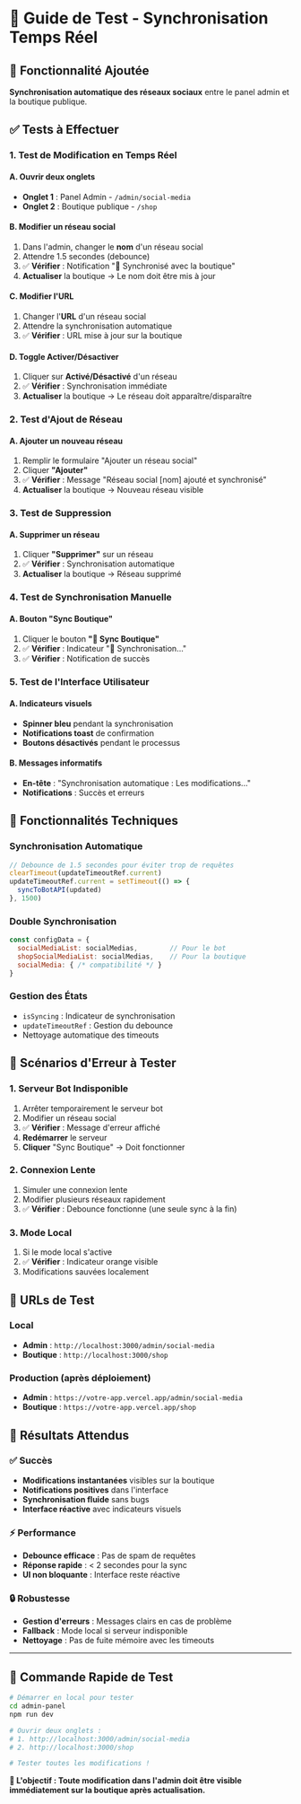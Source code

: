 # 🔄 Guide de Test - Synchronisation Temps Réel

## 🎯 Fonctionnalité Ajoutée

**Synchronisation automatique des réseaux sociaux** entre le panel admin et la boutique publique.

## ✅ Tests à Effectuer

### 1. **Test de Modification en Temps Réel**

#### A. Ouvrir deux onglets
- **Onglet 1** : Panel Admin - `/admin/social-media`
- **Onglet 2** : Boutique publique - `/shop`

#### B. Modifier un réseau social
1. Dans l'admin, changer le **nom** d'un réseau social
2. Attendre 1.5 secondes (debounce)
3. ✅ **Vérifier** : Notification "🔄 Synchronisé avec la boutique"
4. **Actualiser** la boutique → Le nom doit être mis à jour

#### C. Modifier l'URL
1. Changer l'**URL** d'un réseau social
2. Attendre la synchronisation automatique
3. ✅ **Vérifier** : URL mise à jour sur la boutique

#### D. Toggle Activer/Désactiver
1. Cliquer sur **Activé/Désactivé** d'un réseau
2. ✅ **Vérifier** : Synchronisation immédiate
3. **Actualiser** la boutique → Le réseau doit apparaître/disparaître

### 2. **Test d'Ajout de Réseau**

#### A. Ajouter un nouveau réseau
1. Remplir le formulaire "Ajouter un réseau social"
2. Cliquer **"Ajouter"**
3. ✅ **Vérifier** : Message "Réseau social [nom] ajouté et synchronisé"
4. **Actualiser** la boutique → Nouveau réseau visible

### 3. **Test de Suppression**

#### A. Supprimer un réseau
1. Cliquer **"Supprimer"** sur un réseau
2. ✅ **Vérifier** : Synchronisation automatique
3. **Actualiser** la boutique → Réseau supprimé

### 4. **Test de Synchronisation Manuelle**

#### A. Bouton "Sync Boutique"
1. Cliquer le bouton **"🔄 Sync Boutique"**
2. ✅ **Vérifier** : Indicateur "🔄 Synchronisation..."
3. ✅ **Vérifier** : Notification de succès

### 5. **Test de l'Interface Utilisateur**

#### A. Indicateurs visuels
- **Spinner bleu** pendant la synchronisation
- **Notifications toast** de confirmation
- **Boutons désactivés** pendant le processus

#### B. Messages informatifs
- **En-tête** : "Synchronisation automatique : Les modifications..."
- **Notifications** : Succès et erreurs

## 🔧 Fonctionnalités Techniques

### Synchronisation Automatique
```javascript
// Debounce de 1.5 secondes pour éviter trop de requêtes
clearTimeout(updateTimeoutRef.current)
updateTimeoutRef.current = setTimeout(() => {
  syncToBotAPI(updated)
}, 1500)
```

### Double Synchronisation
```javascript
const configData = {
  socialMediaList: socialMedias,        // Pour le bot
  shopSocialMediaList: socialMedias,    // Pour la boutique
  socialMedia: { /* compatibilité */ }
}
```

### Gestion des États
- `isSyncing` : Indicateur de synchronisation
- `updateTimeoutRef` : Gestion du debounce
- Nettoyage automatique des timeouts

## 🚨 Scénarios d'Erreur à Tester

### 1. **Serveur Bot Indisponible**
1. Arrêter temporairement le serveur bot
2. Modifier un réseau social
3. ✅ **Vérifier** : Message d'erreur affiché
4. **Redémarrer** le serveur
5. **Cliquer** "Sync Boutique" → Doit fonctionner

### 2. **Connexion Lente**
1. Simuler une connexion lente
2. Modifier plusieurs réseaux rapidement
3. ✅ **Vérifier** : Debounce fonctionne (une seule sync à la fin)

### 3. **Mode Local**
1. Si le mode local s'active
2. ✅ **Vérifier** : Indicateur orange visible
3. Modifications sauvées localement

## 📱 URLs de Test

### Local
- **Admin** : `http://localhost:3000/admin/social-media`
- **Boutique** : `http://localhost:3000/shop`

### Production (après déploiement)
- **Admin** : `https://votre-app.vercel.app/admin/social-media`
- **Boutique** : `https://votre-app.vercel.app/shop`

## 🎉 Résultats Attendus

### ✅ Succès
- **Modifications instantanées** visibles sur la boutique
- **Notifications positives** dans l'interface
- **Synchronisation fluide** sans bugs
- **Interface réactive** avec indicateurs visuels

### ⚡ Performance
- **Debounce efficace** : Pas de spam de requêtes
- **Réponse rapide** : < 2 secondes pour la sync
- **UI non bloquante** : Interface reste réactive

### 🔒 Robustesse
- **Gestion d'erreurs** : Messages clairs en cas de problème
- **Fallback** : Mode local si serveur indisponible
- **Nettoyage** : Pas de fuite mémoire avec les timeouts

---

## 🚀 Commande Rapide de Test

```bash
# Démarrer en local pour tester
cd admin-panel
npm run dev

# Ouvrir deux onglets :
# 1. http://localhost:3000/admin/social-media
# 2. http://localhost:3000/shop

# Tester toutes les modifications !
```

**🎯 L'objectif : Toute modification dans l'admin doit être visible immédiatement sur la boutique après actualisation.**